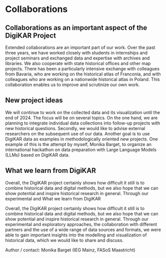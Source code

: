 
# Collaborations

## Collaborations as an important aspect of the DigiKAR Project

Extended collaborations are an important part of our work. Over the past three years, we have worked closely with 
students in internships and project seminars and exchanged data and expertise with archives and libraries. We also 
cooperate with state historical offices and other map projects. There has been a particularly intensive exchange with 
colleagues from Bavaria, who are working on the historical atlas of Franconia, and with colleagues who are working on 
a nationwide historical atlas in Poland. This collaboration enables us to improve and scrutinize our own work.

## New project ideas

We will continue to work on the collected data and its visualization until the end of 2024. The focus will be on several
topics. On the one hand, we are planning to integrate individual data collections into follow-up projects with new 
historical questions. Secondly, we would like to advise external researchers on the subsequent use of our data. Another 
goal is to use DigiKAR data as examples in methodologically oriented new projects. One example of this is the 
attempt by myself, Monika Barget, to organize an international hackathon on data preparation with Large Language Models (LLMs) 
based on DigiKAR data.

## What we learn from DigiKAR

Overall, the DigiKAR project certainly shows how difficult it still is to combine historical data and digital methods, 
but we also hope that we can show potential and inspire historical research in general. Through our experimental and 
What we learn from DigiKAR

Overall, the DigiKAR project certainly shows how difficult it still is to combine historical data and digital methods,
but we also hope that we can show potential and inspire historical research in general. 
Through our experimental and exploratory approaches, the collaboration with different partners and the use of a wide
range of data sources and formats, we were able to gain important 
insights into the modelling and visualization of historical data, which we would like to share and discuss.

Author / contact: Monika Barget (IEG Mainz, FASoS Maastricht)
